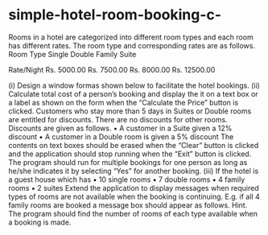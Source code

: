 # simple-hotel-room-booking-c-




Rooms in a hotel are categorized into different room types and each room has different rates. The room type and corresponding rates are as follows.
 Room Type
Single Double
Family Suite

Rate/Night
Rs. 5000.00 
Rs. 7500.00 
Rs. 8000.00 
Rs. 12500.00
  
(i) Design a window formas shown below to facilitate the hotel bookings.
 (ii) Calculate total cost of a person’s booking and display the it on a text box or a label as
shown on the form when the “Calculate the Price” button is clicked. Customers who stay more than 5 days in Suites or Double rooms are entitled for discounts. There are no discounts for other rooms.
Discounts are given as follows.
▪ A customer in a Suite given a 12% discount
▪ A customer in a Double room is given a 5% discount
The contents on text boxes should be erased when the “Clear” button is clicked and the application should stop running when the “Exit” button is clicked. The program should run for multiple bookings for one person as long as he/she indicates it by selecting “Yes” for another booking.
(iii) If the hotel is a guest house which has ▪ 10 single rooms
▪ 7 double rooms ▪ 4 family rooms ▪ 2 suites
Extend the application to display messages when required types of rooms are not available when the booking is continuing. E.g. if all 4 family rooms are booked a message box should appear as follows.
Hint. The program should find the number of rooms of each type available when a booking is made.
 
 
